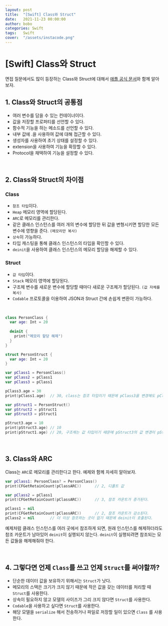 ```yaml
---
layout: post
title:  "[Swift] Class와 Struct"
date:   2021-11-23 00:00:00
author: bobo
categories: Swift
tags:	Swift
cover:  "/assets/instacode.png"
---
```


# [Swift] Class와 Struct

면접 질문에서도 많이 등장하는 Class와 Struct에 대해서 [애플 공식 문서](https://docs.swift.org/swift-book/LanguageGuide/ClassesAndStructures.html#)와 함께 알아보자.



## 1. Class와 Struct의 공통점

- 여러 변수를 담을 수 있는 컨테이너이다.
- 값을 저장할 프로퍼티를 선언할 수 있다.
- 함수적 기능을 하는 메소드를 선언할 수 있다.
- 내부 값에 .을 사용하여 값에 대해 접근할 수 있다.
- 생성자를 사용하여 초기 상태를 설정할 수 있다.
- extension을 사용하여 기능을 확장할 수 있다.
- Protocol을 채택하여 기능을 설정할 수 있다.

<br/>



## 2. Class와 Struct의 차이점

### Class

- `참조 타입`이다.
- `Heap` 메모리 영역에 할당된다.
- `ARC`로 메모리를 관리한다.
- 같은 클래스 인스턴스를 여러 개의 변수에 할당한 뒤 값을 변형시키면 할당한 모든 변수에 영향을 준다. `(메모리만 복사)`
- `상속`이 가능하다.
- 타입 캐스팅을 통해 클래스 인스턴스의 타입을 확인할 수 있다.
- `deinit`을 사용하여 클래스 인스턴스의 메모리 할당을 해제할 수 있다.

### Struct

- `값 타입`이다.
- `Stack` 메모리 영역에 할당된다.
- 구조체 변수를 새로운 변수에 할당할 때마다 새로운 구조체가 할당된다. `(값 자체를 복사)`
- `Codable` 프로토콜을 이용하여 JSON과 Struct 간에 손쉽게 변환이 가능하다.

<br/>

```swift
class PersonClass {
  var age: Int = 20
  
  deinit {
    print("메모리 할당 해제")
  }
}

struct PersonStruct {
  var age: Int = 20
}

var pClass1 = PersonClass()
var pClass2 = pClass1
var pClass3 = pClass1

pClass3.age = 30
print(pClass1.age)	// 30, class는 참조 타입이기 때문에 pClass3을 변경해도 pClass1까지 변경된다.

var pStruct1 = PersonStruct()
var pStruct2 = pStruct1
var pStruct3 = pStruct1

pStruct3.age = 10
print(pStruct3.age)	// 10
print(pStruct1.age)	// 20, 구조체는 값 타입이기 때문에 pStruct3의 값 변경이 pStruct1에 영향을 끼치지 않는다.
```

<br/>

## 3. Class와 ARC

Class는 `ARC`로 메모리를 관리한다고 한다. 예제와 함께 자세히 알아보자.

```swift
var pClass1: PersonClass? = PersonClass()
print(CFGetRetainCount(pClassARC))		// 2, 디폴트 값

var pClass2 = pClass1
print(CFGetRetainCount(pClassARC))		// 3, 참조 카운트가 증가된다.

pClass1 = nil
print(CFGetRetainCount(pClassARC))		// 2, 참조 카운트가 감소된다.
pClass2 = nil		// 더 이상 참조하는 곳이 없기 때문에 deinit이 호출된다.
```

예제처럼 클래스 인스턴스를 여러 곳에서 참조하게 되면, 원래 인스턴스를 해제하더라도 참조 카운트가 남아있어 `deinit`이 실행되지 않는다. `deinit`이 실행되려면 참조되는 모든 값들을 해제해줘야 한다.

<br/>

## 4. 그렇다면 언제 `Class`를 쓰고 언제 `Struct`를 써야할까?

- 단순한 데이터 값을 보유하기 위해서는 `Struct`가 낫다.
- 메모리의 스택은 크기가 크지 않기 때문에 작은 값을 갖는 데이터를 처리할 때 `Struct`를 사용한다.
- 상속이 필요하지 않고 모델의 사이즈가 그리 크지 않다면 `Struct`를 사용한다.
- `Codable`을 사용하고 싶다면 `Struct`를 사용한다.
- 해당 모델을 `serialize` 해서 전송하거나 파일로 저장할 일이 있으면 `Class` 를 사용한다.

<br/><br/><br/>

